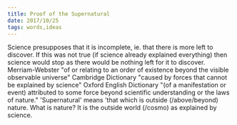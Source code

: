 ```yaml
---
title: Proof of the Supernatural
date: 2017/10/25
tags: words,ideas
---
```


Science presupposes that it is incomplete, ie. that there is more left to discover. If this was not true (if science already explained everything) then science would stop as there would be nothing left for it to discover. Merriam-Webster "of or relating to an order of existence beyond the visible observable universe" Cambridge Dictionary "caused by forces that cannot be explained by science" Oxford English Dictionary "(of a manifestation or event) attributed to some force beyond scientific understanding or the laws of nature." 'Supernatural' means 'that which is outside (/above/beyond) nature. What is nature? It is the outside world (/cosmo) as explained by science.
